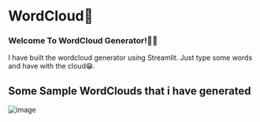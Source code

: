 # WordCloud💭


### Welcome To WordCloud Generator!🎈🎈


I have built the wordcloud generator using Streamlit. Just type some words and have with the cloud😁.

## Some Sample WordClouds that i have generated 

![image](https://user-images.githubusercontent.com/73685642/174730543-f10b1dcf-5216-4160-bee5-c6ff68a84040.png)

